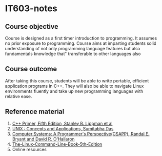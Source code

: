 # IT603-notes

## Course objective
Course is designed as a first timer introduction to programming. It assumes no prior exposure to programming. Course aims at imparting students solid understanding of not only programming language features but also fundamentals knowledge that" transferable to other languages also 

## Course outcome
After taking this course, students will be able to write portable, efficient application programs in C++. They will also be able to navigate Linux environments fluently and take up new programming languages with relative ease.

## Reference material
1. [C++ Primer, Fifth Edition, Stanley B. Lippman et al](https://cpp-primer.pages.dev/book/010-chapter_1._getting_started.html)
2. [UNIX : Concepts and Applications, Sumitabha Das](https://www.goodreads.com/book/show/13020835-unix-concepts-and-applications)
3. [Computer Systems: A Programmer's Perspective(CSAPP), Randal E. Bryant and David R. O'Hallaron](https://www.cs.sfu.ca/~ashriram/Courses/CS295/assets/books/CSAPP_2016.pdf)
4. [The-Linux-Command-Line-Book-5th-Edition](https://openlab.citytech.cuny.edu/emt2390l/files/2020/03/The-Linux-Command-Line-Book-5th-Edition.pdf)
5. Online resources
